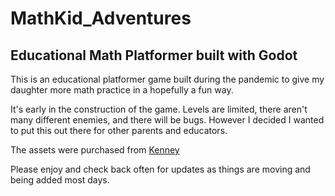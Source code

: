 # MathKid_Adventures

## Educational Math Platformer built with **Godot**

This is an educational platformer game built during the pandemic to give my daughter more math practice in a hopefully a fun way.

It's early in the construction of the game.  Levels are limited,  there aren't many different enemies, and there will be bugs.  However I decided I wanted to put this out there for other parents and educators.

The assets were purchased from [Kenney](https://kenney.itch.io)

Please enjoy and check back often for updates as things are moving and being added most days.
